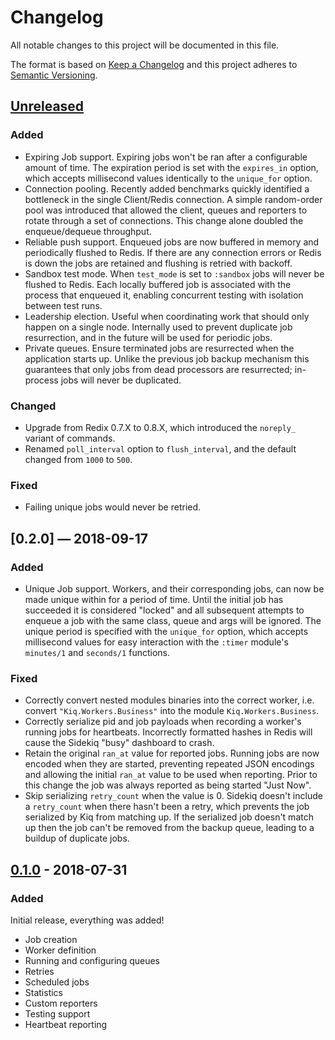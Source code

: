# Changelog

All notable changes to this project will be documented in this file.

The format is based on [Keep a Changelog](http://keepachangelog.com/en/1.0.0/)
and this project adheres to [Semantic Versioning](http://semver.org/spec/v2.0.0.html).

## [Unreleased]

### Added

- Expiring Job support. Expiring jobs won't be ran after a configurable amount
  of time. The expiration period is set with the `expires_in` option, which
  accepts millisecond values identically to the `unique_for` option.
- Connection pooling. Recently added benchmarks quickly identified a bottleneck
  in the single Client/Redis connection. A simple random-order pool was
  introduced that allowed the client, queues and reporters to rotate through a
  set of connections. This change alone doubled the enqueue/dequeue throughput.
- Reliable push support. Enqueued jobs are now buffered in memory and
  periodically flushed to Redis. If there are any connection errors or Redis is
  down the jobs are retained and flushing is retried with backoff.
- Sandbox test mode. When `test_mode` is set to `:sandbox` jobs will never be
  flushed to Redis. Each locally buffered job is associated with the process
  that enqueued it, enabling concurrent testing with isolation between test
  runs.
- Leadership election. Useful when coordinating work that should only happen on
  a single node. Internally used to prevent duplicate job resurrection, and in
  the future will be used for periodic jobs.
- Private queues. Ensure terminated jobs are resurrected when the application
  starts up. Unlike the previous job backup mechanism this guarantees that only
  jobs from dead processors are resurrected; in-process jobs will never be
  duplicated.

### Changed

- Upgrade from Redix 0.7.X to 0.8.X, which introduced the `noreply_` variant of
  commands.
- Renamed `poll_interval` option to `flush_interval`, and the default changed
  from `1000` to `500`.

### Fixed

- Failing unique jobs would never be retried.

## [0.2.0] — 2018-09-17

### Added

- Unique Job support. Workers, and their corresponding jobs, can now be made
  unique within for a period of time. Until the initial job has succeeded it is
  considered "locked" and all subsequent attempts to enqueue a job with the same
  class, queue and args will be ignored. The unique period is specified with the
  `unique_for` option, which accepts millisecond values for easy interaction
  with the `:timer` module's `minutes/1` and `seconds/1` functions.

### Fixed

- Correctly convert nested modules binaries into the correct worker, i.e.
  convert `"Kiq.Workers.Business"` into the module `Kiq.Workers.Business`.
- Correctly serialize pid and job payloads when recording a worker's running
  jobs for heartbeats. Incorrectly formatted hashes in Redis will cause the
  Sidekiq "busy" dashboard to crash.
- Retain the original `ran_at` value for reported jobs. Running jobs are now
  encoded when they are started, preventing repeated JSON encodings and allowing
  the initial `ran_at` value to be used when reporting. Prior to this change
  the job was always reported as being started "Just Now".
- Skip serializing `retry_count` when the value is 0. Sidekiq doesn't include a
  `retry_count` when there hasn't been a retry, which prevents the job
  serialized by Kiq from matching up. If the serialized job doesn't match up
  then the job can't be removed from the backup queue, leading to a buildup of
  duplicate jobs.

## [0.1.0] - 2018-07-31

### Added

Initial release, everything was added!

- Job creation
- Worker definition
- Running and configuring queues
- Retries
- Scheduled jobs
- Statistics
- Custom reporters
- Testing support
- Heartbeat reporting

[Unreleased]: https://github.com/sorentwo/kiq/compare/v0.1.0...HEAD
[0.1.0]: https://github.com/sorentwo/kiq/compare/e6106af2506...v0.1.0

